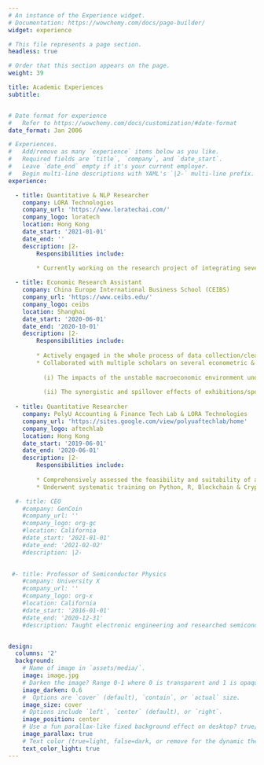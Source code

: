 ```yaml
---
# An instance of the Experience widget.
# Documentation: https://wowchemy.com/docs/page-builder/
widget: experience

# This file represents a page section.
headless: true

# Order that this section appears on the page.
weight: 39

title: Academic Experiences
subtitle: 


# Date format for experience
#   Refer to https://wowchemy.com/docs/customization/#date-format
date_format: Jan 2006

# Experiences.
#   Add/remove as many `experience` items below as you like.
#   Required fields are `title`, `company`, and `date_start`.
#   Leave `date_end` empty if it's your current employer.
#   Begin multi-line descriptions with YAML's `|2-` multi-line prefix.
experience:

  - title: Quantitative & NLP Researcher
    company: LORA Technologies
    company_url: 'https://www.loratechai.com/'
    company_logo: loratech
    location: Hong Kong
    date_start: '2021-01-01'
    date_end: ''
    description: |2-
        Responsibilities include:
        
        * Currently working on the research project of integrating several state-of-the-art Natural Language Processing models (like FinBERT, etc.) with Finance applications

  - title: Economic Research Assistant
    company: China Europe International Business School (CEIBS)
    company_url: 'https://www.ceibs.edu/'
    company_logo: ceibs
    location: Shanghai
    date_start: '2020-06-01'
    date_end: '2020-10-01'
    description: |2-
        Responsibilities include:
        
        * Actively engaged in the whole process of data collection/cleansing/mining using web scrapers/spiders & textual analysis tools (BeautifulSoup, Requests, Scrapy)
        * Collaborated with multiple scholars on several econometric & macro/urban/regional economic research projects focusing on - 
      
          (i) The impacts of the unstable macroeconomic environment under the China-U.S. Trade War on various importing and exporting commodities from different sectors
          
          (ii) The synergistic and spillover effects of exhibitions/sports events on regional hotel and tourism industry
          
  - title: Quantitative Researcher
    company: PolyU Accounting & Finance Tech Lab & LORA Technologies
    company_url: 'https://sites.google.com/view/polyuaftechlab/home'
    company_logo: aftechlab
    location: Hong Kong
    date_start: '2019-06-01'
    date_end: '2020-06-01'
    description: |2-
        Responsibilities include:
        
        * Comprehensively assessed the feasibility and suitability of a series of Machine Learning (PCA + XgBoost/LightGBM) & Deep Learning (AutoEncoder + GRU/LSTM) models on the predictions of company fundamentals (i.e., the Earnings)
        * Underwent systematic training on Python, R, Blockchain & Cryptocurrency and Statistical & Machine Learning

  #- title: CEO
    #company: GenCoin
    #company_url: ''
    #company_logo: org-gc
    #location: California
    #date_start: '2021-01-01'
    #date_end: '2021-02-02'
    #description: |2-

        
 #- title: Professor of Semiconductor Physics
    #company: University X
    #company_url: ''
    #company_logo: org-x
    #location: California
    #date_start: '2016-01-01'
    #date_end: '2020-12-31'
    #description: Taught electronic engineering and researched semiconductor physics.


design:
  columns: '2'
  background:
    # Name of image in `assets/media/`.
    image: image.jpg
    # Darken the image? Range 0-1 where 0 is transparent and 1 is opaque.
    image_darken: 0.6
    #  Options are `cover` (default), `contain`, or `actual` size.
    image_size: cover
    # Options include `left`, `center` (default), or `right`.
    image_position: center
    # Use a fun parallax-like fixed background effect on desktop? true/false
    image_parallax: true
    # Text color (true=light, false=dark, or remove for the dynamic theme color).
    text_color_light: true
---
```

